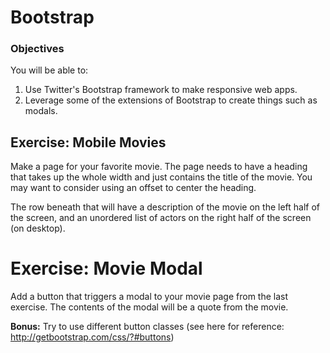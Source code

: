 # Bootstrap

### Objectives
You will be able to:
  1. Use Twitter's Bootstrap framework to make responsive web apps.
  2. Leverage some of the extensions of Bootstrap to create things such as modals.


## Exercise: Mobile Movies

Make a page for your favorite movie.
The page needs to have a heading that takes up the whole width and just contains the title of the movie.  You may want to consider using an offset to center the heading.

The row beneath that will have a description of the movie on the left half of the screen, and an unordered list of actors on the right half of the screen (on desktop).

# Exercise: Movie Modal
Add a button that triggers a modal to your movie page from the last exercise.
The contents of the modal will be a quote from the movie.

**Bonus:** Try to use different button classes (see here for reference: http://getbootstrap.com/css/?#buttons)
